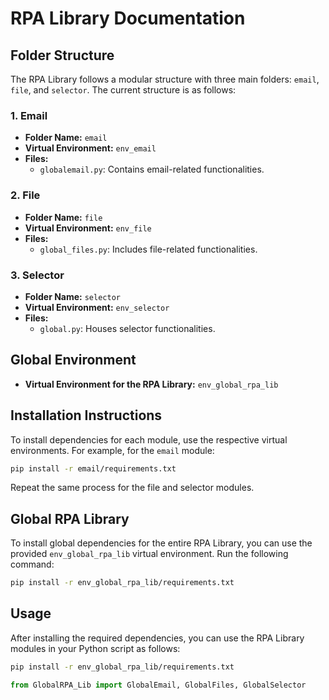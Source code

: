 # RPA Library Documentation

## Folder Structure

The RPA Library follows a modular structure with three main folders: `email`, `file`, and `selector`. The current structure is as follows:

### 1. Email

- **Folder Name:** `email`
- **Virtual Environment:** `env_email`
- **Files:**
  - `globalemail.py`: Contains email-related functionalities.

### 2. File

- **Folder Name:** `file`
- **Virtual Environment:** `env_file`
- **Files:**
  - `global_files.py`: Includes file-related functionalities.

### 3. Selector

- **Folder Name:** `selector`
- **Virtual Environment:** `env_selector`
- **Files:**
  - `global.py`: Houses selector functionalities.

## Global Environment

- **Virtual Environment for the RPA Library:** `env_global_rpa_lib`

## Installation Instructions

To install dependencies for each module, use the respective virtual environments. For example, for the `email` module:

```bash
pip install -r email/requirements.txt
```

Repeat the same process for the file and selector modules.

## Global RPA Library

To install global dependencies for the entire RPA Library, you can use the provided `env_global_rpa_lib` virtual environment. Run the following command:

```bash
pip install -r env_global_rpa_lib/requirements.txt
```

## Usage

After installing the required dependencies, you can use the RPA Library modules in your Python script as follows:
```bash
pip install -r env_global_rpa_lib/requirements.txt
```

```python
from GlobalRPA_Lib import GlobalEmail, GlobalFiles, GlobalSelector
```